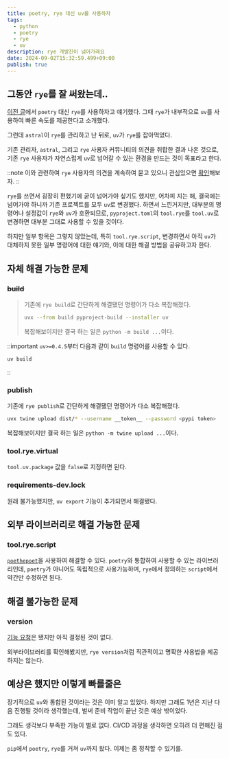 ```yaml
---
title: poetry, rye 대신 uv를 사용하자
tags:
  - python
  - poetry
  - rye
  - uv
description: rye 개발진이 넘어가래요
date: 2024-09-02T15:32:59.499+09:00
publish: true
---
```


## 그동안 `rye`를 잘 써왔는데..
[이전 글](/@post/python/use_rye/)에서 `poetry` 대신 `rye`를 사용하자고 얘기했다.
그때 `rye`가 내부적으로 `uv`를 사용하여 빠른 속도를 제공한다고 소개했다.

그런데 `astral`이 `rye`를 관리하고 난 뒤로, `uv`가 `rye`를 잡아먹었다.


기존 관리자, `astral`, 그리고 `rye` 사용자 커뮤니티의 의견을 취합한 결과 나온 것으로,
기존 `rye` 사용자가 자연스럽게 `uv`로 넘어갈 수 있는 환경을 만드는 것이 목표라고 한다.

::note
이와 관련하여 `rye` 사용자의 의견을 계속하여 묻고 있으니 관심있으면 [확인](https://github.com/astral-sh/rye/discussions/1342)해보자.
::

`rye`를 쓰면서 굉장히 편했기에 굳이 넘어가야 싶기도 했지만,
어차피 지는 해, 결국에는 넘어가야 하니까 기존 프로젝트를 모두 `uv`로 변경했다.
하면서 느낀거지만, 대부분의 명령어나 설정값이 `rye`와 `uv`가 호환되므로,
`pyproject.toml`의 `tool.rye`를 `tool.uv`로 변경하면 대부분 그대로 사용할 수 있을 것이다.

하지만 일부 항목은 그렇지 않았는데, 특히 `tool.rye.script`,
변경하면서 아직 `uv`가 대체하지 못한 일부 명령어에 대한 얘기와, 이에 대한 해결 방법을 공유하고자 한다.


## 자체 해결 가능한 문제
### ~~build~~
> 기존에 `rye build`로 간단하게 해결됐던 명령어가 다소 복잡해졌다.
> ```bash
> uvx --from build pyproject-build --installer uv
> ```
> 복잡해보이지만 결국 하는 일은 `python -m build ...`이다.
> 
::important
`uv>=0.4.5`부터 다음과 같이 `build` 명령어를 사용할 수 있다.
```bash
uv build
```
::

### publish
기존에 `rye publish`로 간단하게 해결됐던 명령어가 다소 복잡해졌다.
```bash
uvx twine upload dist/* --username __token__ --password <pypi token>
```
복잡해보이지만 결국 하는 일은 `python -m twine upload ...`이다.

### tool.rye.virtual
`tool.uv.package` 값을 `false`로 지정하면 된다.

### requirements-dev.lock
원래 불가능했지만, `uv export` 기능이 추가되면서 해결됐다.

## 외부 라이브러리로 해결 가능한 문제
### tool.rye.script
[`poethepoet`](https://poethepoet.natn.io/)을 사용하여 해결할 수 있다.
`poetry`와 통합하여 사용할 수 있는 라이브러리인데,
`poetry`가 아니어도 독립적으로 사용가능하며,
`rye`에서 정의하는 `script`에서 약간만 수정하면 된다.

## 해결 불가능한 문제
### version
[기능 요청](https://github.com/astral-sh/uv/issues/6298)은 됐지만 아직 결정된 것이 없다.

외부라이브러리를 확인해봤지만, `rye version`처럼 직관적이고 명확한 사용법을 제공하지는 않는다.

## 예상은 했지만 이렇게 빠를줄은
장기적으로 `uv`와 통합된 것이라는 것은 이미 알고 있었다.
하지만 그래도 1년은 지난 다음 진행될 것이라 생각했는데,
벌써 준비 작업이 끝난 것은 예상 밖이었다.

그래도 생각보다 부족한 기능이 별로 없다.
CI/CD 과정을 생각하면 오히려 더 편해진 점도 있다.

`pip`에서 `poetry`, `rye`를 거쳐 `uv`까지 왔다.
이제는 좀 정착할 수 있기를.